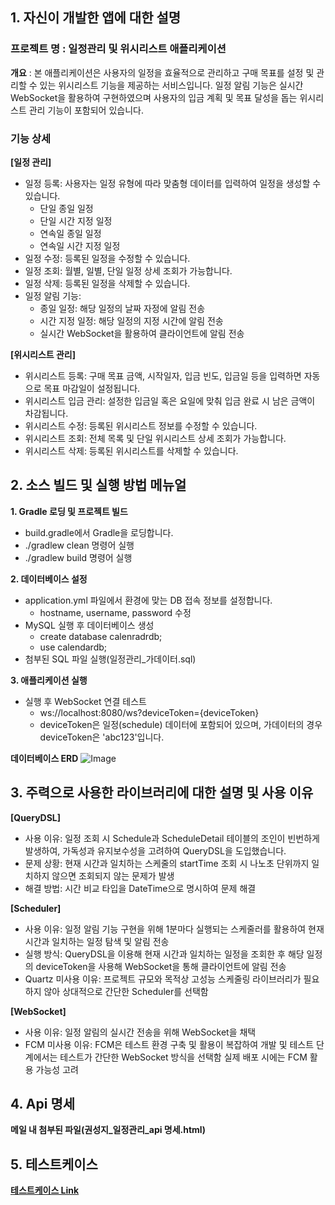 ## 1. 자신이 개발한 앱에 대한 설명

### 프로젝트 명 : 일정관리 및 위시리스트 애플리케이션
**개요** : 본 애플리케이션은 사용자의 일정을 효율적으로 관리하고 구매 목표를 설정 및 관리할 수 있는 위시리스트 기능을 제공하는 서비스입니다. 일정 알림 기능은 실시간 WebSocket을 활용하여 구현하였으며 사용자의 입금 계획 및 목표 달성을 돕는 위시리스트 관리 기능이 포함되어 있습니다.

### 기능 상세
**[일정 관리]**
- 일정 등록: 사용자는 일정 유형에 따라 맞춤형 데이터를 입력하여 일정을 생성할 수 있습니다.
  - 단일 종일 일정
  - 단일 시간 지정 일정
  - 연속일 종일 일정
  - 연속일 시간 지정 일정
- 일정 수정: 등록된 일정을 수정할 수 있습니다.
- 일정 조회: 월별, 일별, 단일 일정 상세 조회가 가능합니다.
- 일정 삭제: 등록된 일정을 삭제할 수 있습니다.
- 일정 알림 기능:
  - 종일 일정: 해당 일정의 날짜 자정에 알림 전송
  - 시간 지정 일정: 해당 일정의 지정 시간에 알림 전송
  - 실시간 WebSocket을 활용하여 클라이언트에 알림 전송

**[위시리스트 관리]**
- 위시리스트 등록: 구매 목표 금액, 시작일자, 입금 빈도, 입금일 등을 입력하면 자동으로 목표 마감일이 설정됩니다.
- 위시리스트 입금 관리: 설정한 입금일 혹은 요일에 맞춰 입금 완료 시 남은 금액이 차감됩니다.
- 위시리스트 수정: 등록된 위시리스트 정보를 수정할 수 있습니다.
- 위시리스트 조회: 전체 목록 및 단일 위시리스트 상세 조회가 가능합니다.
- 위시리스트 삭제: 등록된 위시리스트를 삭제할 수 있습니다.

## 2. 소스 빌드 및 실행 방법 메뉴얼
**1. Gradle 로딩 및 프로젝트 빌드**
- build.gradle에서 Gradle을 로딩합니다.
- ./gradlew clean 명령어 실행
- ./gradlew build 명령어 실행

**2. 데이터베이스 설정**
- application.yml 파일에서 환경에 맞는 DB 접속 정보를 설정합니다.
  - hostname, username, password 수정
- MySQL 실행 후 데이터베이스 생성
  - create database calenradrdb;
  - use calendardb;
- 첨부된 SQL 파일 실행(일정관리_가데이터.sql)

**3. 애플리케이션 실행**
- 실행 후 WebSocket 연결 테스트
  - ws://localhost:8080/ws?deviceToken={deviceToken}
  - deviceToken은 일정(schedule) 데이터에 포함되어 있으며, 가데이터의 경우 deviceToken은 'abc123'입니다.

**데이터베이스 ERD**
![Image](https://github.com/user-attachments/assets/7cadea18-e266-4d0b-a27a-a217b3448b0f)

## 3. 주력으로 사용한 라이브러리에 대한 설명 및 사용 이유
**[QueryDSL]**
- 사용 이유: 일정 조회 시 Schedule과 ScheduleDetail 테이블의 조인이 빈번하게 발생하여, 가독성과 유지보수성을 고려하여 QueryDSL을 도입했습니다.
- 문제 상황: 현재 시간과 일치하는 스케줄의 startTime 조회 시 나노초 단위까지 일치하지 않으면 조회되지 않는 문제가 발생
- 해결 방법: 시간 비교 타입을 DateTime으로 명시하여 문제 해결

**[Scheduler]** 
- 사용 이유: 일정 알림 기능 구현을 위해 1분마다 실행되는 스케줄러를 활용하여 현재 시간과 일치하는 일정 탐색 및 알림 전송
- 실행 방식: QueryDSL을 이용해 현재 시간과 일치하는 일정을 조회한 후 해당 일정의 deviceToken을 사용해 WebSocket을 통해 클라이언트에 알림 전송
- Quartz 미사용 이유: 프로젝트 규모와 목적상 고성능 스케줄링 라이브러리가 필요하지 않아 상대적으로 간단한 Scheduler를 선택함

**[WebSocket]**
- 사용 이유: 일정 알림의 실시간 전송을 위해 WebSocket을 채택
- FCM 미사용 이유: FCM은 테스트 환경 구축 및 활용이 복잡하여 개발 및 테스트 단계에서는 테스트가 간단한 WebSocket 방식을 선택함 실제 배포 시에는 FCM 활용 가능성 고려

## 4. Api 명세
**메일 내 첨부된 파일(권성지_일정관리_api 명세.html)**

## 5. 테스트케이스
**[테스트케이스 Link](https://docs.google.com/spreadsheets/d/1f7tDXXzBYK3tO5lGjpkfW9lyALR461s2HhZWScGy688/edit?usp=sharing)**

